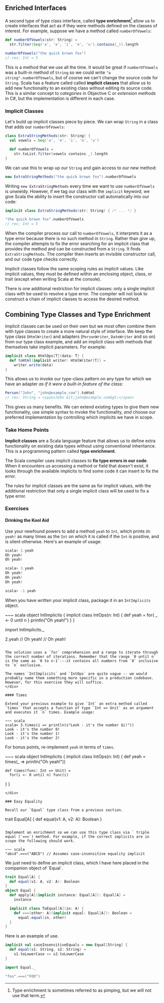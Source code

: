 ## Enriched Interfaces

A second type of type class interface, called **type enrichment**[^pimping] allow us to create
 interfaces that act as if they were methods defined on the classes of interest. For example, suppose we have a method called `numberOfVowels`:

~~~ scala
def numberOfVowels(str: String) =
  str.filter(Seq('a', 'e', 'i', 'o', 'u').contains(_)).length

numberOfVowels("the quick brown fox")
// res: Int = 5
~~~

[^pimping]: Type enrichment is sometimes referred to as pimping, but we will not use that term.


This is a method that we use all the time. It would be great if `numberOfVowels` was a built-in method of `String` so we could write `"a string".numberOfVowels`, but of course we can't change the source code for `String`. Scala has a feature called called **implicit classes** that allow us to add new functionality to an existing class without editing its source code. This is a similar concept to *categories* in Objective C or *extension methods* in C#, but the implementation is different in each case.

### Implicit Classes

Let's build up implicit classes piece by piece. We can wrap `String` in a class that adds our `numberOfVowels`:

~~~ scala
class ExtraStringMethods(str: String) {
  val vowels = Seq('a', 'e', 'i', 'o', 'u')

  def numberOfVowels =
    str.toList.filter(vowels contains _).length
}
~~~

We can use this to wrap up our `String` and gain access to our new method:

~~~ scala
new ExtraStringMethods("the quick brown fox").numberOfVowels
~~~

Writing `new ExtraStringMethods` every time we want to use `numberOfVowels` is unwieldy. However, if we tag our class with the `implicit` keyword, we give Scala the ability to insert the constructor call automatically into our code:

~~~ scala
implicit class ExtraStringMethods(str: String) { /* ... */ }

"the quick brown fox".numberOfVowels
// res: Int = 5
~~~

When the compiler process our call to `numberOfVowels`, it interprets it as a type error because there is no such method in `String`. Rather than give up, the compiler attempts to fix the error searching for an implicit class that provides the method and can be constructed from a `String`. It finds `ExtraStringMethods`. The compiler then inserts an invisible constructor call, and our code type checks correctly.

Implicit classes follow the same scoping rules as implicit values. Like implicit values, they must be defined within an enclosing object, class, or trait (except when writing Scala at the console).

There is one additional restriction for implicit classes: only a single implicit class with be used to resolve a type error. The compiler will not look to construct a chain of implicit classes to access the desired method. 

## Combining Type Classes and Type Enrichment

Implicit classes can be used on their own but we most often combine them with type classes to create a more natural style of interface. We keep the type class (`HtmlWriter`) and adapters (`PersonWriter`, `DateWriter` and so on) from our type class example, and add an implicit class with methods that themselves take implicit parameters. For example:

~~~ scala
implicit class HtmlOps[T](data: T) {
  def toHtml(implicit writer: HtmlWriter[T]) =
    writer.write(data)
}
~~~

This allows us to invoke our type-class pattern on any type for which we have an adapter *as if it were a built-in feature of the class*:

~~~ scala
Person("John", "john@example.com").toHtml
// res: String = <span>John &lt;john@example.com&gt;</span>
~~~

This gives us many benefits. We can extend existing types to give them new functionality, use simple syntax to invoke the functionality, *and* choose our preferred implementation by controlling which implicits we have in scope.

### Take Home Points

**Implicit classes** are a Scala language feature that allows us to define extra functionality on existing data types without using conventional inheritance. This is a programming pattern called **type enrichment**. 

The Scala compiler uses implicit classes to **fix type errors in our code**. When it encounters us accessing a method or field that doesn't exist, it looks through the available implicits to find some code it can insert to fix the error.

The rules for implicit classes are the same as for implicit values, with the additional restriction that only a single implicit class will be used to fix a type error.

### Exercises

#### Drinking the Kool Aid

Use your newfound powers to add a method `yeah` to `Int`, which prints `Oh yeah!` as many times as the `Int` on which it is called if the `Int` is positive, and is silent otherwise. Here's an example of usage:

~~~ scala
scala> 2.yeah
Oh yeah!
Oh yeah!

scala> 3.yeah
Oh yeah!
Oh yeah!
Oh yeah!

scala> -1.yeah

~~~

When you have written your implicit class, package it in an `IntImplicits` object.

<div class="solution">
~~~ scala
object IntImplicits {
  implicit class IntOps(n: Int) {
    def yeah = for{ _ <- 0 until n } println("Oh yeah!")
  }
}

import IntImplicits._

2.yeah
// Oh yeah!
// Oh yeah!
~~~

The solution uses a `for` comprehension and a range to iterate through the correct number of iterations. Remember that the range `0 until n` is the same as `0 to n-1`---it contains all numbers from `0` inclusive to `n` exclusive.

The names `IntImplicits` and `IntOps` are quite vague -- we would probably name them something more specific in a production codebase. However, for this exercise they will suffice.
</div>

#### Times

Extend your previous example to give `Int` an extra method called `times` that accepts a function of type `Int => Unit` as an argument and executes it `n` times. Example usage:

~~~ scala
scala> 3.times(i => println(s"Look - it's the number $i!"))
Look - it's the number 0!
Look - it's the number 1!
Look - it's the number 2!
~~~

For bonus points, re-implement `yeah` in terms of `times`.

<div class="solution">
~~~ scala
object IntImplicits {
  implicit class IntOps(n: Int) {
    def yeah =
      times(_ => println("Oh yeah!"))

    def times(func: Int => Unit) =
      for(i <- 0 until n) func(i)
  }
}
~~~
</div>

### Easy Equality

Recall our `Equal` type class from a previous section. 

~~~
trait Equal[A] {
  def equal(v1: A, v2: A): Boolean
}
~~~

Implement an enrichment so we can use this type class via ` triple equal (`===`) method. For example, if the correct implicits are in scope the following should work.

~~~ scala
"abcd".===("ABCD") // Assumes case-insensitive equality implicit
~~~

<div class="solution">
We just need to define an implicit class, which I have here placed in the companion object of `Equal`.

~~~ scala
trait Equal[A] {
  def equal(v1: A, v2: A): Boolean
}
object Equal {
  def apply[A](implicit instance: Equal[A]): Equal[A] =
    instance

  implicit class ToEqual[A](in: A) {
    def ===(other: A)(implicit equal: Equal[A]): Boolean =
      equal.equal(in, other)
  }
}
~~~

Here is an example of use.

~~~ scala
implicit val caseInsensitiveEquals = new Equal[String] {
  def equal(s1: String, s2: String) =
    s1.toLowerCase == s2.toLowerCase
}

import Equal._

"foo".===("FOO")
~~~
</div>
